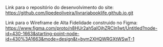 Link para o repositório do desenvolvimento do site:
https://github.com/lipedeoliveira/livrariabooklife.github.io.git

Link para o Wireframe de Alta Fidelidade construido no Figma:
https://www.figma.com/proto/n8HUr2ah5aIOjhZRCIn1wt/Untitled?node-id=430-1663&starting-point-node-id=430%3A1663&mode=design&t=bym2XHQWRGXtWSwT-1
